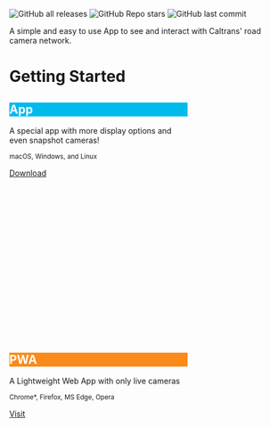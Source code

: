 
![GitHub all releases](https://img.shields.io/github/downloads/child-duckling/caltran-cameras/total?style=for-the-badge)
![GitHub Repo stars](https://img.shields.io/github/stars/child-duckling/caltrans-cameras?style=for-the-badge)
![GitHub last commit](https://img.shields.io/github/last-commit/child-duckling/caltrans-cameras?style=for-the-badge)



A simple and easy to use App to see and interact with Caltrans' road camera network.

# Getting Started




<link rel="stylesheet" href="https://fonts.googleapis.com/icon?family=Material+Icons">
<link rel="stylesheet" href="https://code.getmdl.io/1.3.0/material.indigo-pink.min.css">
<script defer src="https://code.getmdl.io/1.3.0/material.min.js"></script>

<script type="text/javascript">
    (function(c,l,a,r,i,t,y){
        c[a]=c[a]||function(){(c[a].q=c[a].q||[]).push(arguments)};
        t=l.createElement(r);t.async=1;t.src="https://www.clarity.ms/tag/"+i;
        y=l.getElementsByTagName(r)[0];y.parentNode.insertBefore(t,y);
    })(window, document, "clarity", "script", "6vi2prgnxj");
</script>


<style>
.card-square.mdl-card {
  width: 320px;
  height: 420px;
}
</style>
<div class="mdl-grid">
  <div class="mdl-cell mdl-cell--5-col">
        <div class="card-square mdl-card mdl-shadow--2dp">
            <div class="mdl-card__title mdl-card--expand" style="color: #fff; background: url('/icon-192.png') bottom right 15% no-repeat #00baeb;}">
        <h2 class="mdl-card__title-text">App</h2>
        </div>
        <div class="mdl-card__supporting-text">
            A special app with more display options and even snapshot cameras!
        <p><sup>macOS, Windows, and Linux </sup></p>  
        </div>
        <div class="mdl-card__actions mdl-card--border">
            <a class="mdl-button mdl-button--colored mdl-js-button mdl-js-ripple-effect" href="https://github.com/child-duckling/caltran-cameras/releases/latest">
            Download
            </a>
        </div>
    </div>
  <div class="mdl-cell mdl-cell--5-col">
    <div class="card-square mdl-card mdl-shadow--2dp" style="">
        <div class="mdl-card__title mdl-card--expand" style="color: #fff; background: url('/go/favicon.ico') bottom right 15% no-repeat #fa8a19;}">
    <h2 class="mdl-card__title-text">PWA</h2>
    </div>
    <div class="mdl-card__supporting-text">
        A Lightweight Web App with only live cameras
        <p><sup>Chrome*, Firefox, MS Edge, Opera </p></sup>
    </div>
    <div class="mdl-card__actions mdl-card--border">
    <a class="mdl-button mdl-button--colored mdl-js-button mdl-js-ripple-effect" href="https://caltranscameras.app/go/">
      Visit
    </a>
  </div>
</div>

